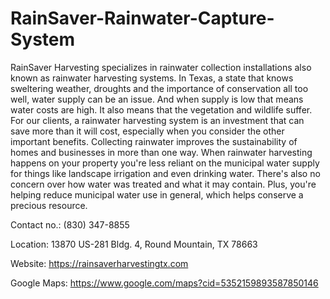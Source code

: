 # RainSaver-Rainwater-Capture-System
RainSaver Harvesting specializes in rainwater collection installations also known as rainwater harvesting systems.
In Texas, a state that knows sweltering weather, droughts and the importance of conservation all too well, water supply can be an issue. And when supply is low that means water costs are high. It also means that the vegetation and wildlife suffer.
For our clients, a rainwater harvesting system is an investment that can save more than it will cost, especially when you consider the other important benefits. Collecting rainwater improves the sustainability of homes and businesses in more than one way. When rainwater harvesting happens on your property you're less reliant on the municipal water supply for things like landscape irrigation and even drinking water. There's also no concern over how water was treated and what it may contain. Plus, you're helping reduce municipal water use in general, which helps conserve a precious resource.


Contact no.: (830) 347-8855

Location: 13870 US-281 Bldg. 4, Round Mountain, TX 78663

Website: https://rainsaverharvestingtx.com

Google Maps: https://www.google.com/maps?cid=5352159893587850146
   

